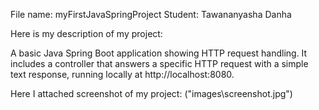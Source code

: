 File name: myFirstJavaSpringProject
Student: Tawananyasha Danha

Here is my description of my project:

A basic Java Spring Boot application showing HTTP request handling. It includes a controller that answers a specific HTTP request with a simple text response, running locally at http://localhost:8080.

Here I attached screenshot of my project:
("images\screenshot.jpg")
